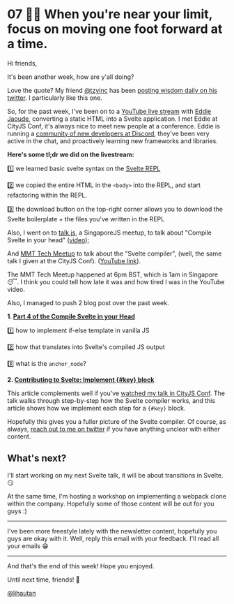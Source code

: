 # 07 🚶‍♂️ When you're near your limit, focus on moving one foot forward at a time.

Hi friends,

It's been another week, how are y'all doing?

Love the quote? My friend [@tzyinc](https://twitter.com/tzyinc) has been [posting wisdom daily on his twitter](https://twitter.com/tzyinc/status/1309735626086862851). I particularly like this one.

So, for the past week, I've been on to a [YouTube live stream](https://www.youtube.com/watch?v=FOuIwyD9ftY) with [Eddie Jaoude](https://twitter.com/eddiejaoude), converting a static HTML into a Svelte application. I met Eddie at CityJS Conf, it's always nice to meet new people at a conference. Eddie is running a [community of new developers at Discord](https://discord.com/invite/jZQs6Wu), they've been very active in the chat, and proactively learning new frameworks and libraries.

**Here's some tl;dr we did on the livestream:**

1️⃣ we learned basic svelte syntax on the [Svelte REPL](https://svelte.dev/repl)

2️⃣ we copied the entire HTML in the `<body>` into the REPL, and start refactoring within the REPL.

3️⃣ the download button on the top-right corner allows you to download the Svelte boilerplate + the files you've written in the REPL

Also, I went on to [talk.js](https://github.com/SingaporeJS/talk.js/issues/41), a SingaporeJS meetup, to talk about "Compile Svelte in your head" ([video](https://engineers.sg/video/compile-svelte-in-your-head-singaporejs--4120));

And [MMT Tech Meetup](https://www.linkedin.com/events/6709193245668196352/) to talk about the "Svelte compiler", (well, the same talk I given at the CityJS Conf). ([YouTube link](https://www.youtube.com/watch?v=tT1altUaaJU)).

The MMT Tech Meetup happened at 6pm BST, which is 1am in Singapore 😴. I think you could tell how late it was and how tired I was in the YouTube video.

Also, I managed to push 2 blog post over the past week.

**1. [Part 4 of the Compile Svelte in your Head](https://lihautan.com/compile-svelte-in-your-head-part-4/)**

1️⃣ how to implement if-else template in vanilla JS

2️⃣ how that translates into Svelte's compiled JS output

3️⃣ what is the `anchor_node`?

**2.  [Contributing to Svelte: Implement {#key} block](https://lihautan.com/contributing-to-svelte-implement-key-block/)**

This article complements well if you've [watched my talk in CityJS Conf](https://lihautan.com/looking-into-the-svelte-compiler). The talk walks through step-by-step how the Svelte compiler works, and this article shows how we implement each step for a `{#key}` block.

Hopefully this gives you a fuller picture of the Svelte compiler. Of course, as always, [reach out to me on twitter](https://twitter.com/lihautan) if you have anything unclear with either content.

## What's next?

I'll start working on my next Svelte talk, it will be about transitions in Svelte. 😏

At the same time, I'm hosting a workshop on implementing a webpack clone within the company. Hopefully some of those content will be out for you guys :)

---

I've been more freestyle lately with the newsletter content, hopefully you guys are okay with it. Well, reply this email with your feedback. I'll read all your emails 😁

---

And that's the end of this week! Hope you enjoyed.

Until next time, friends! 👋

[@lihautan](https://twitter.com/lihautan)
